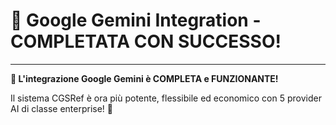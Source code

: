 # 🎉 Google Gemini Integration - COMPLETATA CON SUCCESSO!


---

**🎉 L'integrazione Google Gemini è COMPLETA e FUNZIONANTE!**

Il sistema CGSRef è ora più potente, flessibile ed economico con 5 provider AI di classe enterprise! 🚀
